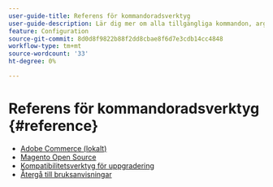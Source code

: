```yaml
---
user-guide-title: Referens för kommandoradsverktyg
user-guide-description: Lär dig mer om alla tillgängliga kommandon, argument och alternativ för Adobe Commerce kommandoradsverktyg.
feature: Configuration
source-git-commit: 8d0d8f9822b88f2dd8cbae8f6d7e3cdb14cc4848
workflow-type: tm+mt
source-wordcount: '33'
ht-degree: 0%

---
```



# Referens för kommandoradsverktyg {#reference}

- [Adobe Commerce (lokalt)](commerce-on-premises.md)
- [Magento Open Source](magento-open-source.md)
- [Kompatibilitetsverktyg för uppgradering](uct.md)
- [Återgå till bruksanvisningar](https://experienceleague.adobe.com/docs/commerce-operations/operational-guides/home.html)
